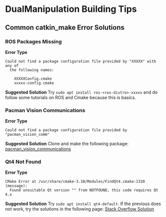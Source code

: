 # DualManipulation Building Tips

## Common catkin_make Error Solutions

### ROS Packages Missing

**Error Type**
```
Could not find a package configuration file provided by "XXXXX" with any of
  the following names:

    XXXXXConfig.cmake
    xxxxx-config.cmake
```

**Suggested Solution**
Try `sudo apt install ros-<ros-distro>-xxxxx` and do follow some tutorials on ROS and Cmake because this is basics.


### Pacman Vision Communications
**Error Type**

```
Could not find a package configuration file provided by "pacman_vision_comm"

```

**Suggested Solution**
Clone and make the following package: [pacman_vision_communications](https://github.com/CentroEPiaggio/pacman_vision_communications)

### Qt4 Not Found

**Error Type**
```
CMake Error at /usr/share/cmake-3.10/Modules/FindQt4.cmake:1320 (message):
  Found unsuitable Qt version "" from NOTFOUND, this code requires Qt 4.x
```

**Suggested Solution**
Try `sudo apt install qt4-default`.
If the previous does not work, try the solutions in the following page: [Stack Overflow Solution](https://stackoverflow.com/questions/22113575/cmake-doesnt-know-where-is-qt4-qmake)


